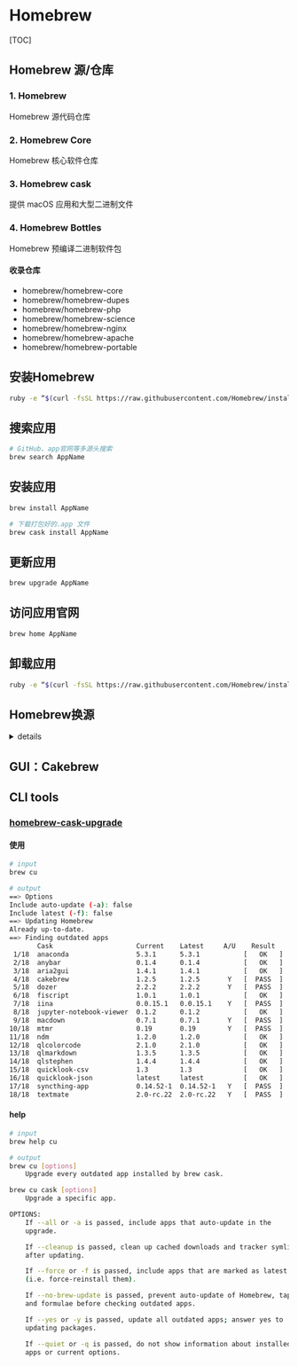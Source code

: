# Homebrew

[TOC]

## Homebrew 源/仓库

### 1. Homebrew

Homebrew 源代码仓库

### 2. Homebrew Core

Homebrew 核心软件仓库

### 3. Homebrew cask

提供 macOS 应用和大型二进制文件

### 4. Homebrew Bottles

Homebrew 预编译二进制软件包

#### 收录仓库

- homebrew/homebrew-core
- homebrew/homebrew-dupes
- homebrew/homebrew-php
- homebrew/homebrew-science
- homebrew/homebrew-nginx
- homebrew/homebrew-apache
- homebrew/homebrew-portable

## 安装Homebrew

```bash
ruby -e “$(curl -fsSL https://raw.githubusercontent.com/Homebrew/install/master/install)”
```

## 搜索应用

```bash
# GitHub、app官网等多源头搜索
brew search AppName
```

## 安装应用

```bash
brew install AppName

# 下载打包好的.app 文件
brew cask install AppName
```

## 更新应用

```bash
brew upgrade AppName
```

## 访问应用官网

```bash
brew home AppName
```

## 卸载应用

```bash
ruby -e “$(curl -fsSL https://raw.githubusercontent.com/Homebrew/install/master/uninstall)”
```

## Homebrew换源

<details>
<summary>details</summary>
### 参考文章

#### [USTC Homebrew 源使用帮助](https://mirrors.ustc.edu.cn/help/brew.git.html)

### 替换USTC镜像

```bash
cd "$(brew --repo)"
git remote set-url origin https://mirrors.ustc.edu.cn/brew.git

# 重置为官方地址
cd "$(brew --repo)"
git remote set-url origin https://github.com/Homebrew/brew.git
```
### 替换homebrew-core默认源

```bash
cd "$(brew --repo)/Library/Taps/homebrew/homebrew-core"
git remote set-url origin https://mirrors.ustc.edu.cn/homebrew-core.git

# 重建为官方地址
cd "$(brew --repo)/Library/Taps/homebrew/homebrew-core"
git remote set-url origin https://github.com/Homebrew/homebrew-core
```
### 替换homebrew-cask默认源

```bash
cd "$(brew --repo)"/Library/Taps/homebrew/homebrew-cask
git remote set-url origin https://mirrors.ustc.edu.cn/homebrew-cask.git

# 重置为官方地址
cd "$(brew --repo)"/Library/Taps/homebrew/homebrew-cask
git remote set-url origin https://github.com/Homebrew/homebrew-cask
```
### 替换homebrew bottles默认源

```bash
# 替换前的准备工作

# bash用户：
echo 'export HOMEBREW_BOTTLE_DOMAIN=https://mirrors.ustc.edu.cn/homebrew-bottles' >> ~/.bash_profile
source ~/.bash_profile

# zsh用户：
echo 'export HOMEBREW_BOTTLE_DOMAIN=https://mirrors.ustc.edu.cn/homebrew-bottles' >> ~/.zshrc
source ~/.zshrc

```

</details>

## GUI：Cakebrew

## CLI tools

### [homebrew-cask-upgrade](https://github.com/buo/homebrew-cask-upgrade)

#### 使用

```bash
# input
brew cu

# output
==> Options
Include auto-update (-a): false
Include latest (-f): false
==> Updating Homebrew
Already up-to-date.
==> Finding outdated apps
       Cask                     Current    Latest     A/U    Result
 1/18  anaconda                 5.3.1      5.3.1           [   OK   ]
 2/18  anybar                   0.1.4      0.1.4           [   OK   ]
 3/18  aria2gui                 1.4.1      1.4.1           [   OK   ]
 4/18  cakebrew                 1.2.5      1.2.5       Y   [  PASS  ]
 5/18  dozer                    2.2.2      2.2.2       Y   [  PASS  ]
 6/18  fiscript                 1.0.1      1.0.1           [   OK   ]
 7/18  iina                     0.0.15.1   0.0.15.1    Y   [  PASS  ]
 8/18  jupyter-notebook-viewer  0.1.2      0.1.2           [   OK   ]
 9/18  macdown                  0.7.1      0.7.1       Y   [  PASS  ]
10/18  mtmr                     0.19       0.19        Y   [  PASS  ]
11/18  ndm                      1.2.0      1.2.0           [   OK   ]
12/18  qlcolorcode              2.1.0      2.1.0           [   OK   ]
13/18  qlmarkdown               1.3.5      1.3.5           [   OK   ]
14/18  qlstephen                1.4.4      1.4.4           [   OK   ]
15/18  quicklook-csv            1.3        1.3             [   OK   ]
16/18  quicklook-json           latest     latest          [   OK   ]
17/18  syncthing-app            0.14.52-1  0.14.52-1   Y   [  PASS  ]
18/18  textmate                 2.0-rc.22  2.0-rc.22   Y   [  PASS  ]
```

#### help

```bash
# input
brew help cu

# output
brew cu [options]
    Upgrade every outdated app installed by brew cask.

brew cu cask [options]
    Upgrade a specific app.

OPTIONS:
    If --all or -a is passed, include apps that auto-update in the
    upgrade.

    If --cleanup is passed, clean up cached downloads and tracker symlinks
    after updating.

    If --force or -f is passed, include apps that are marked as latest
    (i.e. force-reinstall them).

    If --no-brew-update is passed, prevent auto-update of Homebrew, taps,
    and formulae before checking outdated apps.

    If --yes or -y is passed, update all outdated apps; answer yes to
    updating packages.

    If --quiet or -q is passed, do not show information about installed
    apps or current options.
```

